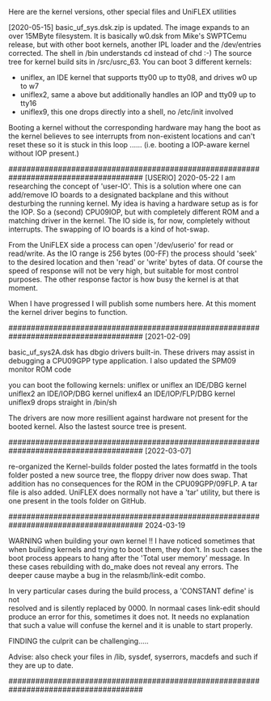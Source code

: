 Here are the kernel versions, other special files and UniFLEX utilities


[2020-05-15]
basic_uf_sys.dsk.zip is updated. The image expands to an over 15MByte filesystem. It is basically w0.dsk from Mike's SWPTCemu release, but with other boot kernels, another IPL loader and the /dev/entries corrected.
The shell in /bin understands cd instead of chd :-)
The source tree for kernel build sits in /src/usrc_63.
You can boot 3 different kernels:
* uniflex, an IDE kernel that supports tty00 up to tty08, and drives w0 up to w7
* uniflex2, same a above but additionally handles an IOP and tty09 up to tty16
* uniflex9, this one drops directly into a shell, no /etc/init involved

Booting a kernel without the corresponding hardware may hang the boot as the kernel believes to see interrupts
from non-existent locations and can't reset these so it is stuck in this loop ...... 
(i.e. booting a IOP-aware kernel without IOP present.)

######################################################################################
[USERIO]   2020-05-22
I am researching the concept of 'user-IO'. This is a solution where one can add/remove IO boards to a designated backplane and 
this without desturbing the running kernel. My idea is having a hardware setup as is for the IOP. So a (second) CPU09IOP, but
with completely different ROM and a matching driver in the kernel. The IO side is, for now, completely without interrupts.
The swapping of IO boards is a kind of hot-swap.

From the UniFLEX side a process can open '/dev/userio' for read or read/write. As the IO range is 256 bytes (00-FF) the process
should 'seek' to the desired location and then 'read' or 'write' bytes of data. Of course the speed of response will not be 
very high, but suitable for most control purposes. The other response factor is how busy the kernel is at that moment.

When I have progressed I will publish some numbers here. At this moment the kernel driver begins to function.

######################################################################################
[2021-02-09]

basic_uf_sys2A.dsk has dbgio drivers built-in. These drivers may assist in debugging a CPU09GPP type application. I also
updated the SPM09 monitor ROM code

you can boot the following kernels:
uniflex or uniflex   an IDE/DBG kernel
uniflex2             an IDE/IOP/DBG kernel
uniflex4             an IDE/IOP/FLP/DBG kernel
uniflex9             drops straight in /bin/sh

The drivers are now more resillient against hardware not present for the booted kernel.
Also the lastest source tree is present.

######################################################################################
[2022-03-07]

re-organized the Kernel-builds folder
posted the lates formatfd in the tools folder
posted a new source tree, the floppy driver now does swap. That addition has
no consequences for the ROM in the CPU09GPP/09FLP. A tar file is also added.
UniFLEX does normally not have a 'tar' utility, but there is one present in 
the tools folder on GitHub. 

######################################################################################
2024-03-19

WARNING when building your own kernel !!  I have noticed sometimes that when building
kernels and trying to boot them, they don't. In such cases the boot process appears to
hang after the 'Total user memory' message. In these cases rebuilding with do_make 
does not reveal any errors. The deeper cause maybe a bug in the relasmb/link-edit combo.

In very particular cases during the build process, a 'CONSTANT define' is not  
resolved and is silently replaced by 0000. In normaal cases link-edit should produce an
error for this, sometimes it does not. It needs no explanation that such a value
will confuse the kernel and it is unable to start properly. 

FINDING the culprit can be challenging.....  

Advise: also check your files in /lib, sysdef, syserrors, macdefs and such if they 
are up to date.
  
######################################################################################



